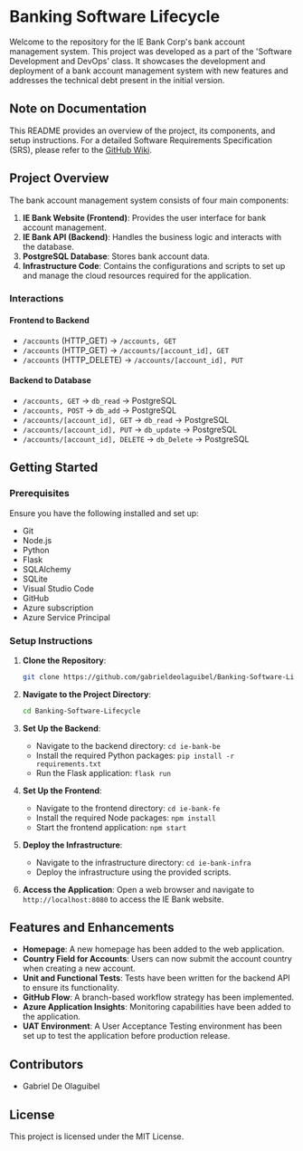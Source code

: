 # Banking Software Lifecycle

Welcome to the repository for the IE Bank Corp's bank account management system. This project was developed as a part of the 'Software Development and DevOps' class. It showcases the development and deployment of a bank account management system with new features and addresses the technical debt present in the initial version.

## Note on Documentation

This README provides an overview of the project, its components, and setup instructions. For a detailed Software Requirements Specification (SRS), please refer to the [GitHub Wiki](https://github.com/gabrieldeolaguibel/Banking-Software-Lifecycle/wiki).

## Project Overview

The bank account management system consists of four main components:
1. **IE Bank Website (Frontend)**: Provides the user interface for bank account management.
2. **IE Bank API (Backend)**: Handles the business logic and interacts with the database.
3. **PostgreSQL Database**: Stores bank account data.
4. **Infrastructure Code**: Contains the configurations and scripts to set up and manage the cloud resources required for the application.

### Interactions

#### Frontend to Backend
- `/accounts` (HTTP_GET) -> `/accounts, GET`
- `/accounts` (HTTP_GET) -> `/accounts/[account_id], GET`
- `/accounts` (HTTP_DELETE) -> `/accounts/[account_id], PUT`

#### Backend to Database
- `/accounts, GET` -> `db_read` -> PostgreSQL
- `/accounts, POST` -> `db_add` -> PostgreSQL
- `/accounts/[account_id], GET` -> `db_read` -> PostgreSQL
- `/accounts/[account_id], PUT` -> `db_update` -> PostgreSQL
- `/accounts/[account_id], DELETE` -> `db_Delete` -> PostgreSQL

## Getting Started

### Prerequisites

Ensure you have the following installed and set up:
- Git
- Node.js
- Python
- Flask
- SQLAlchemy
- SQLite
- Visual Studio Code
- GitHub
- Azure subscription
- Azure Service Principal

### Setup Instructions

1. **Clone the Repository**: 
   ```bash
   git clone https://github.com/gabrieldeolaguibel/Banking-Software-Lifecycle.git
   ```

2. **Navigate to the Project Directory**:
   ```bash
   cd Banking-Software-Lifecycle
   ```

3. **Set Up the Backend**:
   - Navigate to the backend directory: `cd ie-bank-be`
   - Install the required Python packages: `pip install -r requirements.txt`
   - Run the Flask application: `flask run`

4. **Set Up the Frontend**:
   - Navigate to the frontend directory: `cd ie-bank-fe`
   - Install the required Node packages: `npm install`
   - Start the frontend application: `npm start`

5. **Deploy the Infrastructure**:
   - Navigate to the infrastructure directory: `cd ie-bank-infra`
   - Deploy the infrastructure using the provided scripts.

6. **Access the Application**: Open a web browser and navigate to `http://localhost:8080` to access the IE Bank website.

## Features and Enhancements

- **Homepage**: A new homepage has been added to the web application.
- **Country Field for Accounts**: Users can now submit the account country when creating a new account.
- **Unit and Functional Tests**: Tests have been written for the backend API to ensure its functionality.
- **GitHub Flow**: A branch-based workflow strategy has been implemented.
- **Azure Application Insights**: Monitoring capabilities have been added to the application.
- **UAT Environment**: A User Acceptance Testing environment has been set up to test the application before production release.

## Contributors

- Gabriel De Olaguibel

## License

This project is licensed under the MIT License.

